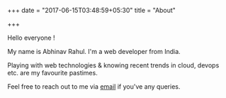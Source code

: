 +++
date = "2017-06-15T03:48:59+05:30"
title = "About"

+++

Hello everyone !

My name is Abhinav Rahul. I'm a web developer from India.

Playing with web technologies & knowing recent trends in cloud, devops etc. are my favourite pastimes.

Feel free to reach out to me via [email](mailto:abhinavrahul.iitkgp@gmail.com) if you've any queries.
